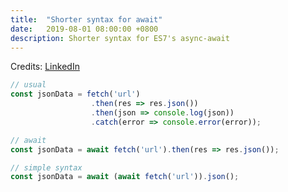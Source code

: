 ```yaml
---
title:  "Shorter syntax for await"
date:   2019-08-01 08:00:00 +0800
description: Shorter syntax for ES7's async-await
---
```



Credits: [LinkedIn](https://www.linkedin.com/feed/update/urn:li:activity:6558758287632883712)

```js
// usual
const jsonData = fetch('url')
                  .then(res => res.json())
                  .then(json => console.log(json))
                  .catch(error => console.error(error));

// await
const jsonData = await fetch('url').then(res => res.json());

// simple syntax
const jsonData = await (await fetch('url')).json();
```
